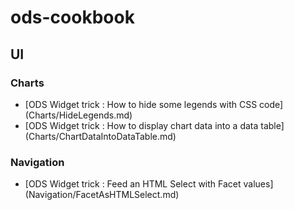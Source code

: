 # ods-cookbook

## UI

### Charts

 - [ODS Widget trick : How to hide some legends with CSS code] (Charts/HideLegends.md)
 - [ODS Widget trick : How to display chart data into a data table] (Charts/ChartDataIntoDataTable.md)

### Navigation

 - [ODS Widget trick : Feed an HTML Select with Facet values] (Navigation/FacetAsHTMLSelect.md)
